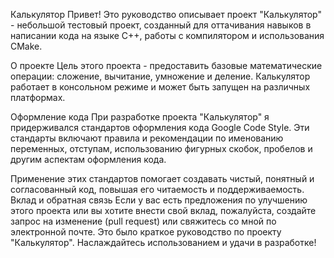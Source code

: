 Калькулятор
Привет! Это руководство описывает проект "Калькулятор" - небольшой тестовый проект, созданный для оттачивания навыков в написании кода на языке C++, работы с компилятором и использования CMake.

О проекте
Цель этого проекта - предоставить базовые математические операции: сложение, вычитание, умножение и деление. Калькулятор работает в консольном режиме и может быть запущен на различных платформах.

Оформление кода
При разработке проекта "Калькулятор" я придерживался стандартов оформления кода Google Code Style. Эти стандарты включают правила и рекомендации по именованию переменных, отступам, использованию фигурных скобок, пробелов и другим аспектам оформления кода.

Применение этих стандартов помогает создавать чистый, понятный и согласованный код, повышая его читаемость и поддерживаемость.
Вклад и обратная связь
Если у вас есть предложения по улучшению этого проекта или вы хотите внести свой вклад, пожалуйста, создайте запрос на изменение (pull request) или свяжитесь со мной по электронной почте.
Это было краткое руководство по проекту "Калькулятор". Наслаждайтесь использованием и удачи в разработке!
 